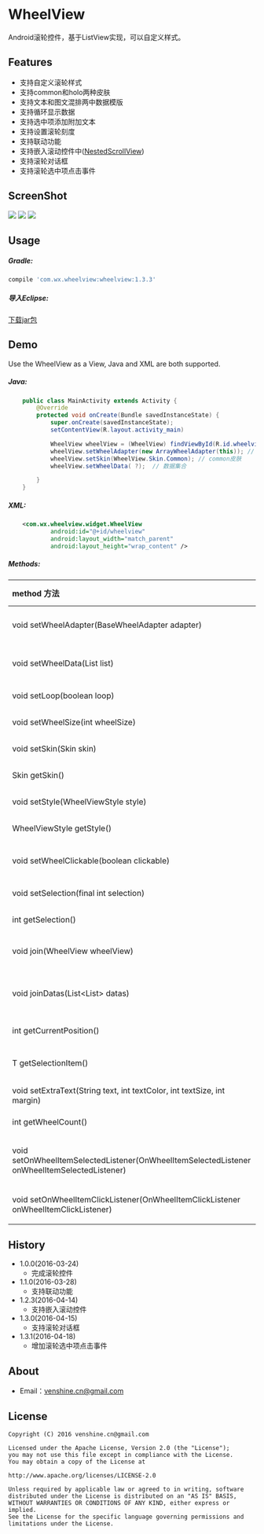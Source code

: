 # WheelView
Android滚轮控件，基于ListView实现，可以自定义样式。

Features
--
* 支持自定义滚轮样式
* 支持common和holo两种皮肤
* 支持文本和图文混排两中数据模版
* 支持循环显示数据
* 支持选中项添加附加文本
* 支持设置滚轮刻度
* 支持联动功能
* 支持嵌入滚动控件中([NestedScrollView](https://github.com/venshine/WheelView/blob/master/wheelview/src/main/java/com/wx/wheelview/widget/NestedScrollView.java))
* 支持滚轮对话框
* 支持滚轮选中项点击事件

ScreenShot
--
![](https://github.com/venshine/WheelView/blob/master/screenshot/screenshot.gif)
![](https://github.com/venshine/WheelView/blob/master/screenshot/screenshot1.png)
![](https://github.com/venshine/WheelView/blob/master/screenshot/screenshot2.png)

Usage
--
##### Gradle:
```groovy
compile 'com.wx.wheelview:wheelview:1.3.3'
```

##### 导入Eclipse:
[下载jar包](https://github.com/ifwx/WheelView/blob/master/wheelview/wheelview_1.3.2.jar)

Demo
--
Use the WheelView as a View, Java and XML are both supported.

##### Java:
```Java
    public class MainActivity extends Activity {
        @Override
        protected void onCreate(Bundle savedInstanceState) {
            super.onCreate(savedInstanceState);
            setContentView(R.layout.activity_main)

            WheelView wheelView = (WheelView) findViewById(R.id.wheelview);
            wheelView.setWheelAdapter(new ArrayWheelAdapter(this)); // 文本数据源
            wheelView.setSkin(WheelView.Skin.Common); // common皮肤
            wheelView.setWheelData( ?);  // 数据集合

        }
    }
```

##### XML:
```xml
    <com.wx.wheelview.widget.WheelView
            android:id="@+id/wheelview"
            android:layout_width="match_parent"
            android:layout_height="wrap_content" />
```

##### Methods:
| method 方法          | description 描述 |
|:---				 |:---|
| void setWheelAdapter(BaseWheelAdapter<T> adapter)  	     | 设置滚轮数据源适配器（required） |
| void setWheelData(List<T> list)  	     | 设置滚轮数据（required） |
| void setLoop(boolean loop)  	     | 设置滚轮是否循环滚动 |
| void setWheelSize(int wheelSize) 	     | 设置滚轮个数 |
| void setSkin(Skin skin) 	     | 设置皮肤风格 |
| Skin getSkin()  	     | 获得皮肤风格 |
| void setStyle(WheelViewStyle style)  	     | 设置滚轮样式 |
| WheelViewStyle getStyle()  	     | 获得滚轮样式 |
| void setWheelClickable(boolean clickable)  	     | 设置滚轮选中项是否可点击 |
| void setSelection(final int selection) 	     | 设置滚轮位置 |
| int getSelection() 	     | 获取滚轮位置 |
| void join(WheelView wheelView)  	     | 连接副WheelView（联动设置） |
| void joinDatas(List<List<T>> datas)	     | 副WheelView数据（联动设置） |
| int getCurrentPosition()  	     | 获取当前滚轮位置 |
| T getSelectionItem()  	     | 获取当前滚轮位置的数据 |
| void setExtraText(String text, int textColor, int textSize, int margin)     	     | 设置选中行附加文本 |
| int getWheelCount() 	     | 获得滚轮数据总数 |
| void setOnWheelItemSelectedListener(OnWheelItemSelectedListener<T> onWheelItemSelectedListener)  	     | 设置滚轮滑动停止时事件，监听滚轮选中项 |
| void setOnWheelItemClickListener(OnWheelItemClickListener<T> onWheelItemClickListener) 	     | 设置滚轮选中项点击事件 |

History
--
* 1.0.0(2016-03-24)
    - 完成滚轮控件
* 1.1.0(2016-03-28)
    - 支持联动功能
* 1.2.3(2016-04-14)
    - 支持嵌入滚动控件
* 1.3.0(2016-04-15)
    - 支持滚轮对话框
* 1.3.1(2016-04-18)
    - 增加滚轮选中项点击事件

About
--
* Email：venshine.cn@gmail.com

License
--
    Copyright (C) 2016 venshine.cn@gmail.com

    Licensed under the Apache License, Version 2.0 (the "License");
    you may not use this file except in compliance with the License.
    You may obtain a copy of the License at
    
    http://www.apache.org/licenses/LICENSE-2.0
    
    Unless required by applicable law or agreed to in writing, software
    distributed under the License is distributed on an "AS IS" BASIS,
    WITHOUT WARRANTIES OR CONDITIONS OF ANY KIND, either express or implied.
    See the License for the specific language governing permissions and
    limitations under the License.


